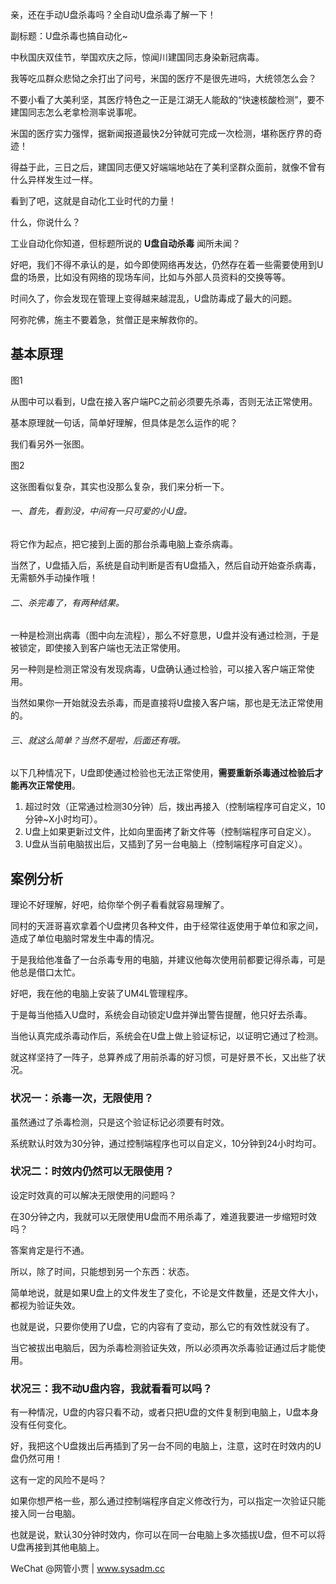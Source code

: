 亲，还在手动U盘杀毒吗？全自动U盘杀毒了解一下！

副标题：U盘杀毒也搞自动化~



中秋国庆双佳节，举国欢庆之际，惊闻川建国同志身染新冠病毒。

我等吃瓜群众悲恸之余打出了问号，米国的医疗不是很先进吗，大统领怎么会？

不要小看了大美利坚，其医疗特色之一正是江湖无人能敌的“快速核酸检测”，要不建国同志怎么老拿检测率说事呢。

米国的医疗实力强悍，据新闻报道最快2分钟就可完成一次检测，堪称医疗界的奇迹！

得益于此，三日之后，建国同志便又好端端地站在了美利坚群众面前，就像不曾有什么异样发生过一样。



看到了吧，这就是自动化工业时代的力量！

什么，你说什么？

工业自动化你知道，但标题所说的 **U盘自动杀毒** 闻所未闻？

好吧，我们不得不承认的是，如今即使网络再发达，仍然存在着一些需要使用到U盘的场景，比如没有网络的现场车间，比如与外部人员资料的交换等等。

时间久了，你会发现在管理上变得越来越混乱，U盘防毒成了最大的问题。

阿弥陀佛，施主不要着急，贫僧正是来解救你的。



## 基本原理

图1



从图中可以看到，U盘在接入客户端PC之前必须要先杀毒，否则无法正常使用。

基本原理就一句话，简单好理解，但具体是怎么运作的呢？

我们看另外一张图。

图2



这张图看似复杂，其实也没那么复杂，我们来分析一下。



###### 一、首先，看到没，中间有一只可爱的小U盘。

将它作为起点，把它接到上面的那台杀毒电脑上查杀病毒。

当然了，U盘插入后，系统是自动判断是否有U盘插入，然后自动开始查杀病毒，无需额外手动操作哦！



###### 二、杀完毒了，有两种结果。

一种是检测出病毒（图中向左流程），那么不好意思，U盘并没有通过检测，于是被锁定，即使接入到客户端也无法正常使用。

另一种则是检测正常没有发现病毒，U盘确认通过检验，可以接入客户端正常使用。

当然如果你一开始就没去杀毒，而是直接将U盘接入客户端，那也是无法正常使用的。



###### 三、就这么简单？当然不是啦，后面还有哦。

以下几种情况下，U盘即使通过检验也无法正常使用，**需要重新杀毒通过检验后才能再次正常使用**。

1. 超过时效（正常通过检测30分钟）后，拨出再接入（控制端程序可自定义，10分钟~X小时均可）。
2. U盘上如果更新过文件，比如向里面拷了新文件等（控制端程序可自定义）。
3. U盘从当前电脑拔出后，又插到了另一台电脑上（控制端程序可自定义）。





## 案例分析

理论不好理解，好吧，给你举个例子看看就容易理解了。



同村的天涯哥喜欢拿着个U盘拷贝各种文件，由于经常往返使用于单位和家之间，造成了单位电脑时常发生中毒的情况。

于是我给他准备了一台杀毒专用的电脑，并建议他每次使用前都要记得杀毒，可是他总是借口太忙。

好吧，我在他的电脑上安装了UM4L管理程序。

于是每当他插入U盘时，系统会自动锁定U盘并弹出警告提醒，他只好去杀毒。

当他认真完成杀毒动作后，系统会在U盘上做上验证标记，以证明它通过了检测。

就这样坚持了一阵子，总算养成了用前杀毒的好习惯，可是好景不长，又出些了状况。



### 状况一：杀毒一次，无限使用？

虽然通过了杀毒检测，只是这个验证标记必须要有时效。

系统默认时效为30分钟，通过控制端程序也可以自定义，10分钟到24小时均可。



### 状况二：时效内仍然可以无限使用？

设定时效真的可以解决无限使用的问题吗？

在30分钟之内，我就可以无限使用U盘而不用杀毒了，难道我要进一步缩短时效吗？

答案肯定是行不通。

所以，除了时间，只能想到另一个东西：状态。

简单地说，就是如果U盘上的文件发生了变化，不论是文件数量，还是文件大小，都视为验证失效。

也就是说，只要你使用了U盘，它的内容有了变动，那么它的有效性就没有了。

当它被拔出电脑后，因为杀毒检测验证失效，所以必须再次杀毒验证通过后才能使用。



### 状况三：我不动U盘内容，我就看看可以吗？

有一种情况，U盘的内容只看不动，或者只把U盘的文件复制到电脑上，U盘本身没有任何变化。

好，我把这个U盘拨出后再插到了另一台不同的电脑上，注意，这时在时效内的U盘仍然可用！

这有一定的风险不是吗？

如果你想严格一些，那么通过控制端程序自定义修改行为，可以指定一次验证只能接入同一台电脑。

也就是说，默认30分钟时效内，你可以在同一台电脑上多次插拔U盘，但不可以将U盘再接到其他电脑上。











WeChat @网管小贾 | www.sysadm.cc


